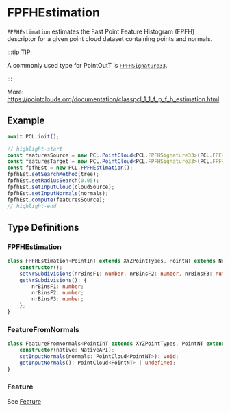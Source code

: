 # FPFHEstimation

`FPFHEstimation` estimates the Fast Point Feature Histogram (FPFH) descriptor for a given point cloud dataset containing points and normals.

:::tip TIP

A commonly used type for PointOutT is [`FPFHSignature33`](/docs/api/basic-structures#fpfhsignature33).

:::

More: <https://pointclouds.org/documentation/classpcl_1_1_f_p_f_h_estimation.html>

## Example

```ts title="TypeScript" showLineNumbers
await PCL.init();

// highlight-start
const featuresSource = new PCL.PointCloud<PCL.FPFHSignature33>(PCL.FPFHSignature33);
const featuresTarget = new PCL.PointCloud<PCL.FPFHSignature33>(PCL.FPFHSignature33);
const fpfhEst = new PCL.FPFHEstimation();
fpfhEst.setSearchMethod(tree);
fpfhEst.setRadiusSearch(0.05);
fpfhEst.setInputCloud(cloudSource);
fpfhEst.setInputNormals(normals);
fpfhEst.compute(featuresSource);
// highlight-end
```

## Type Definitions

### FPFHEstimation

```ts title="TypeScript" showLineNumbers
class FPFHEstimation<PointInT extends XYZPointTypes, PointNT extends Normal = Normal, PointOutT extends FPFHSignature33 = FPFHSignature33> extends FeatureFromNormals<PointInT, PointNT, PointOutT> {
    constructor();
    setNrSubdivisions(nrBinsF1: number, nrBinsF2: number, nrBinsF3: number): void;
    getNrSubdivisions(): {
        nrBinsF1: number;
        nrBinsF2: number;
        nrBinsF3: number;
    };
}
```

### FeatureFromNormals

```ts title="TypeScript" showLineNumbers
class FeatureFromNormals<PointInT extends XYZPointTypes, PointNT extends Normal = Normal, PointOutT extends FPFHSignature33 = FPFHSignature33> extends Feature<PointInT, PointOutT> {
    constructor(native: NativeAPI);
    setInputNormals(normals: PointCloud<PointNT>): void;
    getInputNormals(): PointCloud<PointNT> | undefined;
}
```

### Feature

See [Feature](/docs/api/features/normal-estimation#Feature)
